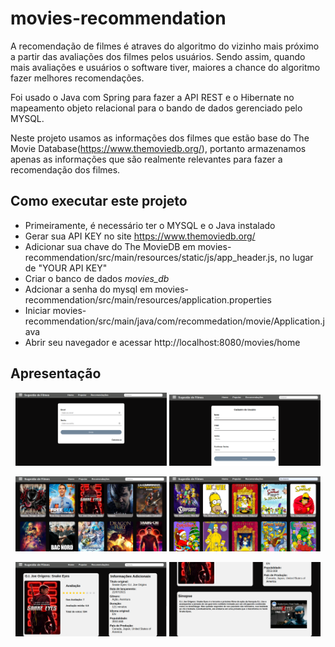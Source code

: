 # movies-recommendation
A recomendação de filmes é atraves do algoritmo do vizinho mais próximo a partir das avaliações dos filmes pelos usuários. Sendo assim, quando mais avaliações e usuários o software tiver, maiores a chance do algoritmo fazer melhores recomendações. 

Foi usado o Java com Spring para fazer a API REST e o Hibernate no mapeamento objeto relacional para o bando de dados gerenciado pelo MYSQL.

Neste projeto usamos as informações dos filmes que estão base do The Movie Database(https://www.themoviedb.org/), portanto armazenamos apenas as informações que são realmente relevantes para fazer a recomendação dos filmes.

## Como executar este projeto
  - Primeiramente, é necessário ter o MYSQL e o Java instalado
  - Gerar sua API KEY no site https://www.themoviedb.org/ 
  - Adicionar sua chave do The MovieDB em movies-recommendation/src/main/resources/static/js/app_header.js, no lugar de "YOUR API KEY" 
  - Criar o banco de dados *movies_db* 
  - Adcionar a senha do mysql em movies-recommendation/src/main/resources/application.properties 
  - Iniciar movies-recommendation/src/main/java/com/recommedation/movie/Application.java 
  - Abrir seu navegador e acessar http://localhost:8080/movies/home

## Apresentação
  <p align="center" >
    <img src="https://github.com/Jordielson/movies-recommendation/blob/master/images/login.png" width="48%" height="24%">
    <img src="https://github.com/Jordielson/movies-recommendation/blob/master/images/sign_up.png" width="48%" height="24%">
  </p>
  
  <p align="center" >
    <img src="https://github.com/Jordielson/movies-recommendation/blob/master/images/page_popularity.png" width="48%" height="24%">
    <img src="https://github.com/Jordielson/movies-recommendation/blob/master/images/search.png" width="48%" height="24%">
  </p>
  
  <p align="center" >
    <img src="https://github.com/Jordielson/movies-recommendation/blob/master/images/movie_description.png" width="48%" height="24%">
    <img src="https://github.com/Jordielson/movies-recommendation/blob/master/images/trailer-synopsis.png" width="48%" height="24%">
  </p>
          
